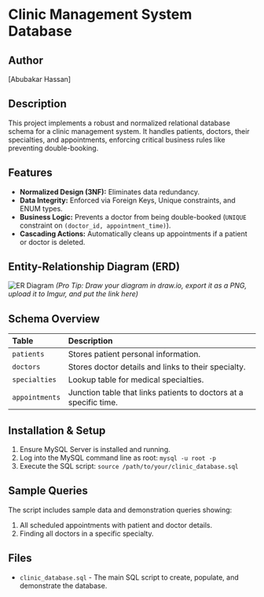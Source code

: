 # Clinic Management System Database

## Author
[Abubakar Hassan]

## Description
This project implements a robust and normalized relational database schema for a clinic management system. It handles patients, doctors, their specialties, and appointments, enforcing critical business rules like preventing double-booking.

## Features
- **Normalized Design (3NF):** Eliminates data redundancy.
- **Data Integrity:** Enforced via Foreign Keys, Unique constraints, and ENUM types.
- **Business Logic:** Prevents a doctor from being double-booked (`UNIQUE` constraint on `(doctor_id, appointment_time)`).
- **Cascading Actions:** Automatically cleans up appointments if a patient or doctor is deleted.

## Entity-Relationship Diagram (ERD)
![ER Diagram](https://i.imgur.com/your-diagram-link.png) *(Pro Tip: Draw your diagram in draw.io, export it as a PNG, upload it to Imgur, and put the link here)*

## Schema Overview
| Table | Description |
| :--- | :--- |
| `patients` | Stores patient personal information. |
| `doctors` | Stores doctor details and links to their specialty. |
| `specialties` | Lookup table for medical specialties. |
| `appointments` | Junction table that links patients to doctors at a specific time. |

## Installation & Setup
1.  Ensure MySQL Server is installed and running.
2.  Log into the MySQL command line as root: `mysql -u root -p`
3.  Execute the SQL script: `source /path/to/your/clinic_database.sql`

## Sample Queries
The script includes sample data and demonstration queries showing:
1.  All scheduled appointments with patient and doctor details.
2.  Finding all doctors in a specific specialty.

## Files
- `clinic_database.sql` - The main SQL script to create, populate, and demonstrate the database.
